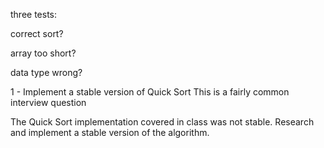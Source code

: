 three tests:

correct sort?

array too short?

data type wrong?



1 - Implement a stable version of Quick Sort
This is a fairly common interview question

The Quick Sort implementation covered in class was not stable. Research and implement a stable version of the algorithm.